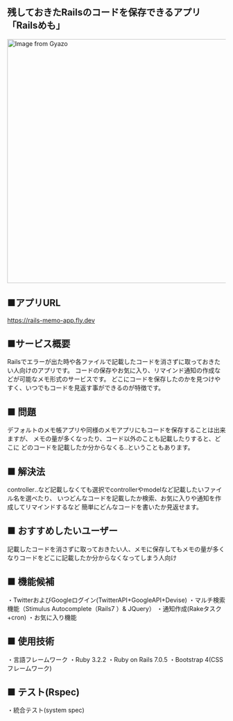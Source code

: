 ## 残しておきたRailsのコードを保存できるアプリ　「Railsめも」
<a href="https://gyazo.com/4b83dc974f3738287e8bc04774b58dc7"><img src="https://i.gyazo.com/4b83dc974f3738287e8bc04774b58dc7.png" alt="Image from Gyazo" width="561"/></a>

## ■アプリURL
https://rails-memo-app.fly.dev

## ■サービス概要

Railsでエラーが出た時や各ファイルで記載したコードを消さずに取っておきたい人向けのアプリです。
コードの保存やお気に入り、リマインド通知の作成などが可能なメモ形式のサービスです。
どこにコードを保存したのかを見つけやすく、いつでもコードを見返す事ができるのが特徴です。


## ■ 問題

デフォルトのメモ帳アプリや同様のメモアプリにもコードを保存することは出来ますが、
メモの量が多くなったり、コード以外のことも記載したりすると、どこに
どのコードを記載したか分からなくる‥ということもあります。

## ■ 解決法
controller‥など記載しなくても選択でcontrollerやmodelなど記載したいファイル名を選べたり、
いつどんなコードを記載したか検索、お気に入りや通知を作成してリマインドするなど
簡単にどんなコードを書いたか見返せます。

## ■ おすすめしたいユーザー
記載したコードを消さずに取っておきたい人、メモに保存してもメモの量が多くなりコードをどこに記載したか分からなくなってしまう人向け

## ■ 機能候補
・TwitterおよびGoogleログイン(TwitterAPI+GoogleAPI+Devise)
・マルチ検索機能（Stimulus Autocomplete（Rails7 ）& JQuery）
・通知作成(Rakeタスク+cron)
・お気に入り機能

## ■ 使用技術
・言語フレームワーク
・Ruby 3.2.2
・Ruby on Rails 7.0.5
・Bootstrap 4(CSSフレームワーク)

## ■ テスト(Rspec)
・統合テスト(system spec)
